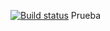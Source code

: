 [![Build status](https://build.appcenter.ms/v0.1/apps/fdfe9d10-d6a5-4c33-8d68-08723d6eb1f1/branches/dev/badge)](https://appcenter.ms)
Prueba
